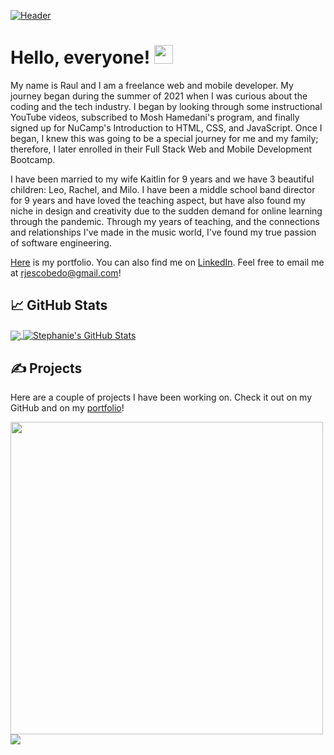 [![Header](https://user-images.githubusercontent.com/88142181/156945868-b292e553-71cd-4990-9121-e1e824d720e0.jpeg "Header")](https://raulescobedo-portfolio.netlify.app/)



# Hello, everyone! <img src="https://raw.githubusercontent.com/MartinHeinz/MartinHeinz/master/wave.gif" width="30px">

My name is Raul and I am a freelance web and mobile developer. My journey began during the summer of 2021 when I was curious about the coding and the tech industry. I began by looking through some instructional YouTube videos, subscribed to Mosh Hamedani's program, and finally signed up for NuCamp's Introduction to HTML, CSS, and JavaScript. Once I began, I knew this was going to be a special journey for me and my family; therefore, I later enrolled in their Full Stack Web and Mobile Development Bootcamp.

I have been married to my wife Kaitlin for 9 years and we have 3 beautiful children: Leo, Rachel, and Milo. I have been a middle school band director for 9 years and have loved the teaching aspect, but have also found my niche in design and creativity due to the sudden demand for online learning through the pandemic. Through my years of teaching, and the connections and relationships I've made in the music world, I've found my true passion of software engineering. 

<a href="https://raulescobedo-portfolio.netlify.app/" target="_blank">Here</a> is my portfolio. You can also find me on [LinkedIn](https://www.linkedin.com/in/raul-escobedo-8aa7a522/). Feel free to email me at <a href="mailto:rjescobedo@gmail.com">rjescobedo@gmail.com</a>!

## &#x1f4c8; GitHub Stats

<a href="https://github.com/rjescobedo" target="_blank">
  <img align="center" src="https://github-readme-stats.vercel.app/api/top-langs/?username=rjescobedo&hide=pug&title_color=ffffff&text_color=c9cacc&line_height=27&icon_color=2bbc8a&bg_color=1d1f21" />
 </a>
 <a href="https://github.com/rjescobedo"  target="_blank">
  <img align="center" src="https://github-readme-stats.vercel.app/api?username=rjescobedo&show_icons=true&line_height=27&count_private=true&title_color=ffffff&text_color=c9cacc&icon_color=2bbc8a&bg_color=1d1f21" alt="Stephanie's GitHub Stats" />
  </a>


## &#x270d; Projects

Here are a couple of projects I have been working on. Check it out on my GitHub and on my <a href="https://raulescobedo-portfolio.netlify.app/" target="_blank">portfolio</a>!

<a href="https://github.com/rjescobedo/thetrainer">
  <img src="https://user-images.githubusercontent.com/88142181/156946246-e6e54268-2100-499c-8508-e951dccb35f8.png" height="500"/>
</a>
<a href="https://github.com/pgartrell/okb">
<img src="https://user-images.githubusercontent.com/88142181/156946337-04288ab6-c655-4b86-b7b9-51099e88e7a7.png"/>
</a>


